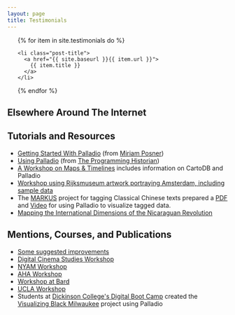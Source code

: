 ```yaml
---
layout: page
title: Testimonials
---
```



  <ul class="post">
  {% for item in site.testimonials do %}
  
    <li class="post-title">
      <a href="{{ site.baseurl }}{{ item.url }}">
        {{ item.title }}
      </a>
    </li>
  {% endfor %}
  </ul>  
  <h2>Elsewhere Around The Internet</h2>
 
  <h2>Tutorials and Resources</h2>
  <ul class="post">
    <li class="post-title">
      <a href="http://miriamposner.com/blog/getting-started-with-palladio/">
      Getting Started With Palladio</a> (from <a href="http://miriamposner.com">Miriam Posner</a>)
    </li>
    <li class="post-title">
      <a href="http://programminghistorian.org/lessons/creating-network-diagrams-from-historical-sources.html#visualize-network-data-in-palladio) and [Using SPARQL With Palladio](http://programminghistorian.org/lessons/graph-databases-and-SPARQL">
      Using Palladio</a> (from <a href="http://programminghistorian.org">The Programming Historian</a>)
    </li>
    <li class="post-title">
      <a href="http://francescagiannetti.com/a-workshop-on-maps-and-timelines/">
      A Workshop on Maps & Timelines</a> includes information on CartoDB and Palladio
    </li>
    <li class="post-title">
      <a href="http://matthewlincoln.net/2016/04/07/exploring-depictions-of-amsterdam-with-palladio.html">
      Workshop using Rijksmuseum artwork portraying Amsterdam, including sample data</a>
    </li>
    <li class="post-title"> 
      The 
      <a href="http://dh.chinese-empires.eu/beta/">
      MARKUS</a> project for tagging Classical Chinese texts prepared a 
      <a href="http://dh.chinese-empires.eu/beta/doc/Palladio_linking_guidelines.pdf">
      PDF</a> and 
      <a href="https://www.youtube.com/watch?v=Saxo6TB5khs">
      Video</a> for using Palladio to visualize tagged data.
    </li>
    <li class="post-title">
      <a href="https://andrewwilson84.wordpress.com/2016/03/07/mapping-the-revolution/">
      Mapping the International Dimensions of the Nicaraguan Revolution</a>
    </li>
  </ul>

  <h2>Mentions, Courses, and Publications</h2>
  <ul class="post">
    <li class="post-title">
      <a href="https://newspaperwindows.wordpress.com/2016/01/27/how-to-make-palladio-even-better/">
      Some suggested improvements</a>
    </li>
    <li class="post-title">
      <a href="https://www.digitalcinemastudies.com/workshop-historical-network-research">
      Digital Cinema Studies Workshop</a>
    </li>
    <li class="post-title">
      <a href="http://www.nyam.org/events/event/digital-humanities-visualizing-data-workshop/">
      NYAM Workshop</a>
    </li>
    <li class="post-title">
      <a href="https://www.historians.org/annual-meeting/resources-and-guides/digital-history-at-aha16/getting-started-in-digital-history-workshop">
      AHA Workshop</a>
    </li>
    <li class="post-title">
      <a href="http://eh.bard.edu/portfolio/visualizing-complex-data-palladio-workshop/">
      Workshop at Bard</a>
    </li>
    <li class="post-title">
      <a href="http://www.library.ucla.edu/events/got-visualization-methods-mapping-data">
      UCLA Workshop</a>
    </li>
    <li class="post-title">
      Students at 
      <a href="https://www.dickinson.edu/news/article/1964/taming_the_digital_frontier">
      Dickinson College's Digital Boot Camp</a> created the 
      <a href="http://dh.dickinson.edu/vizbm/home">
      Visualizing Black Milwaukee</a> project using Palladio
    </li>
  </ul>  